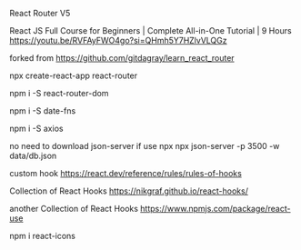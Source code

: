 React Router V5

React JS Full Course for Beginners | Complete All-in-One Tutorial | 9 Hours
https://youtu.be/RVFAyFWO4go?si=QHmh5Y7HZlvVLQGz

forked from https://github.com/gitdagray/learn_react_router

npx create-react-app react-router

npm i -S react-router-dom

npm i -S date-fns

npm i -S axios

no need to download json-server if use npx
npx json-server -p 3500 -w data/db.json


custom hook
https://react.dev/reference/rules/rules-of-hooks

Collection of React Hooks
https://nikgraf.github.io/react-hooks/

another Collection of React Hooks 
https://www.npmjs.com/package/react-use

npm i react-icons